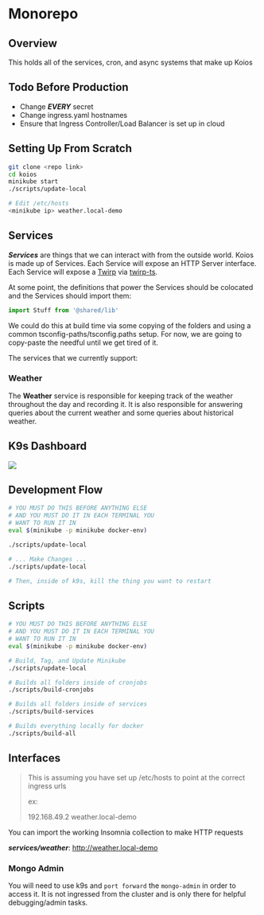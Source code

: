 # Monorepo

## Overview

This holds all of the services, cron, and async systems that make up Koios


## Todo Before Production

- Change _**EVERY**_ secret
- Change ingress.yaml hostnames
- Ensure that Ingress Controller/Load Balancer is set up in cloud


## Setting Up From Scratch

```sh
git clone <repo link>
cd koios
minikube start
./scripts/update-local

# Edit /etc/hosts
<minikube ip> weather.local-demo
```

## Services

_**Services**_ are things that we can interact with from the outside world.
Koios is made up of Services. Each Service will expose an HTTP Server interface.
Each Service will expose a [Twirp](https://github.com/twitchtv/twirp) via
[twirp-ts](https://github.com/hopin-team/twirp-ts).

At some point, the definitions that power the Services should be colocated and
the Services should import them:

```ts
import Stuff from '@shared/lib'
```

We could do this at build time via some copying of the folders and using a
common tsconfig-paths/tsconfig.paths setup. For now, we are going to copy-paste
the needful until we get tired of it.

The services that we currently support:
### Weather

The **Weather** service is responsible for keeping track of the weather throughout
the day and recording it. It is also responsible for answering queries about the
current weather and some queries about historical weather.

## K9s Dashboard

![](https://imgur.com/n6vJZW7.png)

## Development Flow

```sh
# YOU MUST DO THIS BEFORE ANYTHING ELSE
# AND YOU MUST DO IT IN EACH TERMINAL YOU
# WANT TO RUN IT IN
eval $(minikube -p minikube docker-env)

./scripts/update-local

# ... Make Changes ...
./scripts/update-local

# Then, inside of k9s, kill the thing you want to restart
```

## Scripts

```sh
# YOU MUST DO THIS BEFORE ANYTHING ELSE
# AND YOU MUST DO IT IN EACH TERMINAL YOU
# WANT TO RUN IT IN
eval $(minikube -p minikube docker-env)

# Build, Tag, and Update Minikube
./scripts/update-local

# Builds all folders inside of cronjobs
./scripts/build-cronjobs

# Builds all folders inside of services
./scripts/build-services

# Builds everything locally for docker
./scripts/build-all
```

## Interfaces

> This is assuming you have set up /etc/hosts to point
> at the correct ingress urls
> 
> ex:
>
> 192.168.49.2 weather.local-demo

You can import the working Insomnia collection to make HTTP requests

_**services/weather**_: http://weather.local-demo

### Mongo Admin

You will need to use k9s and `port forward` the `mongo-admin` in order to access it. It is not ingressed
from the cluster and is only there for helpful debugging/admin tasks.